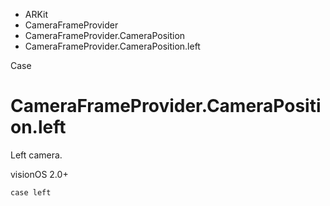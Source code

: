 

- ARKit
- CameraFrameProvider
- CameraFrameProvider.CameraPosition
-  CameraFrameProvider.CameraPosition.left 

Case

# CameraFrameProvider.CameraPosition.left

Left camera.

visionOS 2.0+

``` source
case left
```

